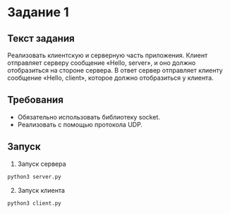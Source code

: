 # Задание 1

## Текст задания

Реализовать клиентскую и серверную часть приложения. Клиент отправляет серверу сообщение «Hello, server», и оно должно отобразиться на стороне сервера. В ответ сервер отправляет клиенту сообщение «Hello, client», которое должно отобразиться у клиента.

## Требования

- Обязательно использовать библиотеку socket.
- Реализовать с помощью протокола UDP.

## Запуск

1. Запуск сервера

```python
python3 server.py
```

2. Запуск клиента

```python
python3 client.py
```
